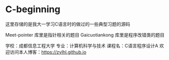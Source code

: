 # C-beginning

这里存储的是我大一学习C语言时的做过的一些典型习题的源码

Meet-pointer 库里是指针相关的题目
Gaicuotiankong 库里是程序改错类的题目

学校：成都信息工程大学
专业：计算机科学与技术
课程名：C语言程序设计A
欢迎访问本人博客：https://zylhl.github.io
